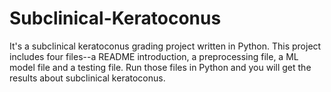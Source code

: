 # Subclinical-Keratoconus
It's a subclinical keratoconus grading project written in Python.
This project includes four files--a README introduction, a preprocessing file, a ML model file and a testing file.
Run those files in Python and you will get the results about subclinical keratoconus.
